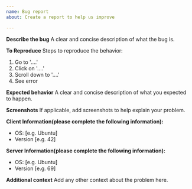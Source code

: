 ```yaml
---
name: Bug report
about: Create a report to help us improve

---
```


**Describe the bug**
A clear and concise description of what the bug is.

**To Reproduce**
Steps to reproduce the behavior:
1. Go to '....'
2. Click on '....'
3. Scroll down to '....'
4. See error

**Expected behavior**
A clear and concise description of what you expected to happen.

**Screenshots**
If applicable, add screenshots to help explain your problem.

**Client Information(please complete the following information):**
 - OS: [e.g. Ubuntu]
 - Version [e.g. 42]


**Server Information(please complete the following information):**
 - OS: [e.g. Ubuntu]
 - Version [e.g. 69]

**Additional context**
Add any other context about the problem here.
